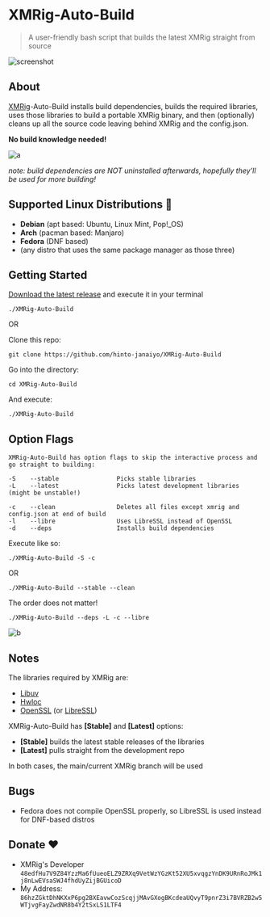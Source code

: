 # XMRig-Auto-Build
>A user-friendly bash script that builds the latest XMRig straight from source

![screenshot](https://i.ibb.co/vHsyZWw/XMRig-Auto-Build.png)

## About 
[XMRig](https://github.com/xmrig/xmrig)-Auto-Build installs build dependencies, builds the required libraries, uses those libraries to build a portable XMRig binary, and then (optionally) cleans up all the source code leaving behind XMRig and the config.json.

**No build knowledge needed!**

![a](https://i.ibb.co/WDvhDX3/a.gif)

*note: build dependencies are NOT uninstalled afterwards, hopefully they'll be used for more building!*

## Supported Linux Distributions 🐧
* **Debian** (apt based: Ubuntu, Linux Mint, Pop!_OS)
* **Arch** (pacman based: Manjaro)
* **Fedora** (DNF based)
* (any distro that uses the same package manager as those three)

## Getting Started
[Download the latest release](https://github.com/hinto-janaiyo/XMRig-Auto-Build/releases/latest)
and execute it in your terminal
```
./XMRig-Auto-Build
```

OR

Clone this repo:
```
git clone https://github.com/hinto-janaiyo/XMRig-Auto-Build
```
Go into the directory:
```
cd XMRig-Auto-Build
```
And execute:
```
./XMRig-Auto-Build
```
## Option Flags
```
XMRig-Auto-Build has option flags to skip the interactive process and go straight to building:

-S    --stable                Picks stable libraries
-L    --latest                Picks latest development libraries (might be unstable!)

-c    --clean                 Deletes all files except xmrig and config.json at end of build
-l    --libre                 Uses LibreSSL instead of OpenSSL
-d    --deps                  Installs build dependencies
```
Execute like so:
```
./XMRig-Auto-Build -S -c
```
OR
```
./XMRig-Auto-Build --stable --clean
```
The order does not matter!
```
./XMRig-Auto-Build --deps -L -c --libre
```
![b](https://i.ibb.co/qJfyC91/b.gif)

## Notes
The libraries required by XMRig are:
* [Libuv](https://github.com/libuv/libuv)
* [Hwloc](https://github.com/open-mpi/hwloc)
* [OpenSSL](https://github.com/openssl/openssl) (or [LibreSSL](https://github.com/libressl-portable/portable))

XMRig-Auto-Build has **[Stable]** and **[Latest]** options:
* **[Stable]** builds the latest stable releases of the libraries
* **[Latest]** pulls straight from the development repo

In both cases, the main/current XMRig branch will be used

## Bugs
* Fedora does not compile OpenSSL properly, so LibreSSL is used instead for DNF-based distros

## Donate ❤️
* XMRig's Developer `48edfHu7V9Z84YzzMa6fUueoELZ9ZRXq9VetWzYGzKt52XU5xvqgzYnDK9URnRoJMk1j8nLwEVsaSWJ4fhdUyZijBGUicoD`
* My Address: `86hzZGktDhNKXxP6pg2BXEavwCozScqjjMAvGXogBKcdeaUQvyT9pnrZ3i7BVRZB2w5WTjvgFayZwdNR8b4Y2tSxLS1LTF4`
